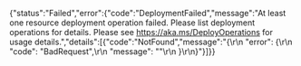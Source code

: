 {"status":"Failed","error":{"code":"DeploymentFailed","message":"At least one resource deployment operation failed. Please list deployment operations for details. Please see https://aka.ms/DeployOperations for usage details.","details":[{"code":"NotFound","message":"{\r\n  \"error\": {\r\n    \"code\": \"BadRequest\",\r\n    \"message\": \"\"\r\n  }\r\n}"}]}}